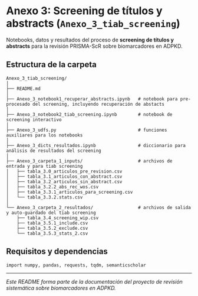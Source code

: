 # Anexo 3: Screening de títulos y abstracts (`Anexo_3_tiab_screening`)

Notebooks, datos y resultados del proceso de **screening de títulos y abstracts** para la revisión PRISMA-ScR sobre biomarcadores en ADPKD.

## Estructura de la carpeta

```
Anexo_3_tiab_screening/
│
├── README.md
│
├── Anexo_3_notebook1_recuperar_abstracts.ipynb   # notebook para pre-procesado del screening, incluyendo recuperación de abstacts
│
├── Anexo_3_notebook2_tiab_screening.ipynb        # notebook de screening interactivo
│
├── Anexo_3_udfs.py                               # funciones auxiliares para los notebooks
│
├── Anexo_3_dicts_resultados.ipynb                # diccionario para análisis de resultados del screening
│
├── Anexo_3_carpeta_1_inputs/                     # archivos de entrada y para tiab screening
│   ├── tabla_3.0_articulos_pre_revision.csv
│   ├── tabla_3.1_articulos_con_abstract.csv
│   ├── tabla_3.2_articulos_sin_abstract.csv
│   ├── tabla_3.2.2_abs_rec_wos.csv
│   ├── tabla_3.3.1_articulos_para_screening.csv
│   └── tabla_3.3.2.stats.csv
│
└── Anexo_3_carpeta_2_resultados/                 # archivos de salida y auto-guardado del tiab screening
    ├── tabla_3.4_screening_wip.csv
    ├── tabla_3.5.1_include.csv
    ├── tabla_3.5.2_exclude.csv
    └── tabla_3.5.3_stats_2.csv
```

## Requisitos y dependencias
```
import numpy, pandas, requests, tqdm, semanticscholar
```
---
*Este README forma parte de la documentación del proyecto de revisión sistemática sobre biomarcadores en ADPKD.*
